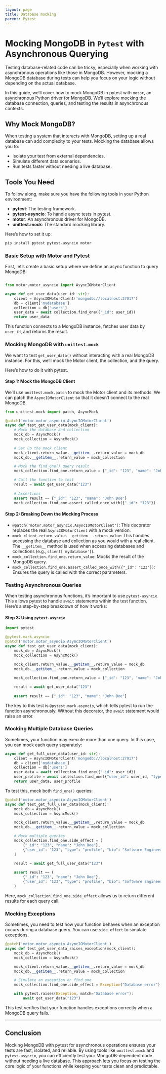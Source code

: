 ```yaml
---
layout: page
title: Database mocking
parent: Pytest
---
```


# Mocking MongoDB in `Pytest` with Asynchronous Querying

Testing database-related code can be tricky, especially when working with asynchronous operations like those in MongoDB. However, mocking a MongoDB database during tests can help you focus on your logic without depending on the actual database.

In this guide, we’ll cover how to mock MongoDB in pytest with `motor`, an asynchronous Python driver for MongoDB. We’ll explore mocking the database connection, queries, and testing the results in asynchronous contexts.

## Why Mock MongoDB?

When testing a system that interacts with MongoDB, setting up a real database can add complexity to your tests. Mocking the database allows you to:

- Isolate your test from external dependencies.
- Simulate different data scenarios.
- Run tests faster without needing a live database.

## Tools You Need

To follow along, make sure you have the following tools in your Python environment:

- **pytest**: The testing framework.
- **pytest-asyncio**: To handle async tests in pytest.
- **motor**: An asynchronous driver for MongoDB.
- **unittest.mock**: The standard mocking library.

Here’s how to set it up:

```bash
pip install pytest pytest-asyncio motor
```

### Basic Setup with Motor and Pytest

First, let’s create a basic setup where we define an async function to query MongoDB:


```python

from motor.motor_asyncio import AsyncIOMotorClient

async def get_user_data(user_id: str):
    client = AsyncIOMotorClient('mongodb://localhost:27017')
    db = client['mydatabase']
    collection = db['users']
    user_data = await collection.find_one({"_id": user_id})
    return user_data
```

This function connects to a MongoDB instance, fetches user data by `user_id`, and returns the result.

### Mocking MongoDB with `unittest.mock`

We want to test `get_user_data()` without interacting with a real MongoDB instance. For this, we’ll mock the Motor client, the collection, and the query.

Here’s how to do it with pytest.

#### Step 1: Mock the MongoDB Client

We’ll use `unittest.mock.patch` to mock the Motor client and its methods. We can patch the `AsyncIOMotorClient` so that it doesn’t connect to the real MongoDB.


```python
from unittest.mock import patch, AsyncMock

@patch('motor.motor_asyncio.AsyncIOMotorClient')
async def test_get_user_data(mock_client):
    # Mock the database and collection
    mock_db = AsyncMock()
    mock_collection = AsyncMock()
    
    # Set up the mock client
    mock_client.return_value.__getitem__.return_value = mock_db
    mock_db.__getitem__.return_value = mock_collection

    # Mock the find_one() query result
    mock_collection.find_one.return_value = {"_id": "123", "name": "John Doe"}

    # Call the function to test
    result = await get_user_data("123")
    
    # Assertions
    assert result == {"_id": "123", "name": "John Doe"}
    mock_collection.find_one.assert_called_once_with({"_id": "123"})

```

#### Step 2: Breaking Down the Mocking Process

- `@patch('motor.motor_asyncio.AsyncIOMotorClient')`: This decorator replaces the real `AsyncIOMotorClient` with a mock version.
- `mock_client.return_value.__getitem__.return_value`: This handles accessing the database and collection as you would with a real client. The `__getitem__` method is used when accessing databases and collections (e.g., `client['mydatabase']`).
- `mock_collection.find_one.return_value`: Mocks the result of the MongoDB query.
- `mock_collection.find_one.assert_called_once_with({"_id": "123"})`: Ensures the query is called with the correct parameters.

### Testing Asynchronous Queries

When testing asynchronous functions, it’s important to use `pytest-asyncio`. This allows pytest to handle `await` statements within the test function. Here’s a step-by-step breakdown of how it works:

#### Step 3: Using `pytest-asyncio`


```python
import pytest

@pytest.mark.asyncio
@patch('motor.motor_asyncio.AsyncIOMotorClient')
async def test_get_user_data(mock_client):
    mock_db = AsyncMock()
    mock_collection = AsyncMock()
    
    mock_client.return_value.__getitem__.return_value = mock_db
    mock_db.__getitem__.return_value = mock_collection

    mock_collection.find_one.return_value = {"_id": "123", "name": "John Doe"}

    result = await get_user_data("123")
    
    assert result == {"_id": "123", "name": "John Doe"}

```

The key to this test is `@pytest.mark.asyncio`, which tells pytest to run the function asynchronously. Without this decorator, the `await` statement would raise an error.

### Mocking Multiple Database Queries

Sometimes, your function may execute more than one query. In this case, you can mock each query separately:

```python
async def get_full_user_data(user_id: str):
    client = AsyncIOMotorClient('mongodb://localhost:27017')
    db = client['mydatabase']
    collection = db['users']
    user_data = await collection.find_one({"_id": user_id})
    user_profile = await collection.find_one({"user_id": user_id, "type": "profile"})
    return user_data, user_profile
```

To test this, mock both `find_one()` queries:

```python
@patch('motor.motor_asyncio.AsyncIOMotorClient')
async def test_get_full_user_data(mock_client):
    mock_db = AsyncMock()
    mock_collection = AsyncMock()

    mock_client.return_value.__getitem__.return_value = mock_db
    mock_db.__getitem__.return_value = mock_collection

    # Mock multiple queries
    mock_collection.find_one.side_effect = [
        {"_id": "123", "name": "John Doe"},
        {"user_id": "123", "type": "profile", "bio": "Software Engineer"}
    ]

    result = await get_full_user_data("123")
    
    assert result == (
        {"_id": "123", "name": "John Doe"},
        {"user_id": "123", "type": "profile", "bio": "Software Engineer"}
    )

```

Here, `mock_collection.find_one.side_effect` allows us to return different results for each query call.

### Mocking Exceptions

Sometimes, you need to test how your function behaves when an exception occurs during a database query. You can use `side_effect` to simulate exceptions.

```python
@patch('motor.motor_asyncio.AsyncIOMotorClient')
async def test_get_user_data_raises_exception(mock_client):
    mock_db = AsyncMock()
    mock_collection = AsyncMock()

    mock_client.return_value.__getitem__.return_value = mock_db
    mock_db.__getitem__.return_value = mock_collection

    # Simulate an exception on find_one
    mock_collection.find_one.side_effect = Exception("Database error")

    with pytest.raises(Exception, match="Database error"):
        await get_user_data("123")
```

This test verifies that your function handles exceptions correctly when a MongoDB query fails.

---

## Conclusion

Mocking MongoDB with pytest for asynchronous operations ensures your tests are fast, isolated, and reliable. By using tools like `unittest.mock` and `pytest-asyncio`, you can efficiently test your MongoDB-dependent code without needing a live database. This approach lets you focus on testing the core logic of your functions while keeping your tests clean and predictable.